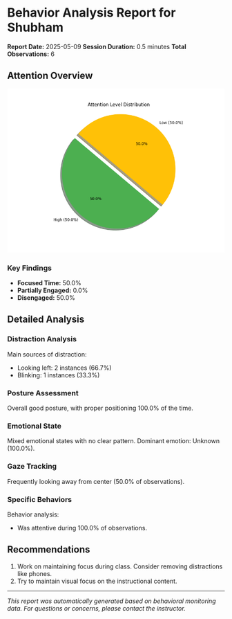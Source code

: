 # Behavior Analysis Report for Shubham

**Report Date:** 2025-05-09
**Session Duration:** 0.5 minutes
**Total Observations:** 6

## Attention Overview

![Attention Distribution](attention_chart.png)

### Key Findings

- **Focused Time:** 50.0%
- **Partially Engaged:** 0.0%
- **Disengaged:** 50.0%

## Detailed Analysis

### Distraction Analysis

Main sources of distraction:
- Looking left: 2 instances (66.7%)
- Blinking: 1 instances (33.3%)


### Posture Assessment

Overall good posture, with proper positioning 100.0% of the time.

### Emotional State

Mixed emotional states with no clear pattern. Dominant emotion: Unknown (100.0%).

### Gaze Tracking

Frequently looking away from center (50.0% of observations).

### Specific Behaviors

Behavior analysis:
- Was attentive during 100.0% of observations.


## Recommendations

1. Work on maintaining focus during class. Consider removing distractions like phones.
2. Try to maintain visual focus on the instructional content.


---
*This report was automatically generated based on behavioral monitoring data.*
*For questions or concerns, please contact the instructor.*
